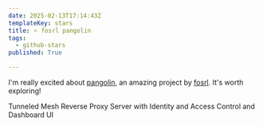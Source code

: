 ```yaml
---
date: 2025-02-13T17:14:43Z
templateKey: stars
title: ⭐ fosrl pangolin
tags:
  - github-stars
published: True

---
```


I'm really excited about [pangolin](https://github.com/fosrl/pangolin), an amazing project by [fosrl](https://github.com/fosrl). It's worth exploring!

Tunneled Mesh Reverse Proxy Server with Identity and Access Control and Dashboard UI
